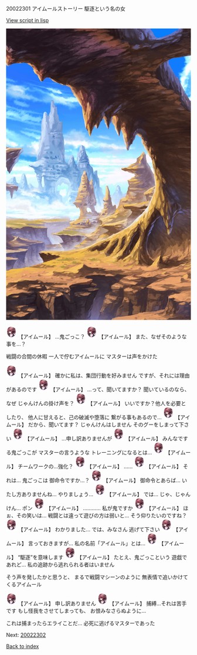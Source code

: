 20022301 アイムールストーリー 駆逐という名の女

[View script in lisp](../scripts/20022301.txt)

![wild.png](../images/backgrounds/wild.png)

<img src="../images/units/200221.png" alt="200221.png" height="34"/>
【アイムール】
…鬼ごっこ？

<img src="../images/units/200221.png" alt="200221.png" height="34"/>
【アイムール】
また、なぜそのような事を…？

戦闘の合間の休暇
一人で佇むアイムールに
マスターは声をかけた

<img src="../images/units/200221.png" alt="200221.png" height="34"/>
【アイムール】
確かに私は、集団行動を好みません
ですが、それには理由があるのです

<img src="../images/units/200221.png" alt="200221.png" height="34"/>
【アイムール】
…って、聞いてますか？
聞いているのなら、なぜ
じゃんけんの掛け声を？

<img src="../images/units/200221.png" alt="200221.png" height="34"/>
【アイムール】
いいですか？他人を必要としたり、
他人に甘えると、己の破滅や堕落に
繋がる事もあるので…

<img src="../images/units/200221.png" alt="200221.png" height="34"/>
【アイムール】
だから、聞いてます？
じゃんけんはしません
そのグーをしまって下さい

<img src="../images/units/200221.png" alt="200221.png" height="34"/>
【アイムール】
…申し訳ありませんが

<img src="../images/units/200221.png" alt="200221.png" height="34"/>
【アイムール】
みんなでする鬼ごっこが
マスターの言うような
トレーニングになるとは…

<img src="../images/units/200221.png" alt="200221.png" height="34"/>
【アイムール】
チームワークの…強化？

<img src="../images/units/200221.png" alt="200221.png" height="34"/>
【アイムール】
……

<img src="../images/units/200221.png" alt="200221.png" height="34"/>
【アイムール】
それは…
鬼ごっこは
御命令ですか…？

<img src="../images/units/200221.png" alt="200221.png" height="34"/>
【アイムール】
御命令とあらば…
いたし方ありませんね…
やりましょう…

<img src="../images/units/200221.png" alt="200221.png" height="34"/>
【アイムール】
では…
じゃ、じゃんけん…
ポン

<img src="../images/units/200221.png" alt="200221.png" height="34"/>
【アイムール】
…………
私が鬼ですか

<img src="../images/units/200221.png" alt="200221.png" height="34"/>
【アイムール】
ほぉ、その笑いは…
戦闘とは違って遊びの方は弱いと…
そう仰りたいのですね？

<img src="../images/units/200221.png" alt="200221.png" height="34"/>
【アイムール】
わかりました…
では、みなさん
逃げて下さい

<img src="../images/units/200221.png" alt="200221.png" height="34"/>
【アイムール】
言っておきますが…
私の名前「アイムール」とは…

<img src="../images/units/200221.png" alt="200221.png" height="34"/>
【アイムール】
“駆逐”を意味します

<img src="../images/units/200221.png" alt="200221.png" height="34"/>
【アイムール】
たとえ、鬼ごっこという
遊戯であれど…
私の追跡から逃れられる者はいません

そう声を発したかと思うと、
まるで戦闘マシーンのように
無表情で追いかけてくるアイムール

<img src="../images/units/200221.png" alt="200221.png" height="34"/>
【アイムール】
申し訳ありません

<img src="../images/units/200221.png" alt="200221.png" height="34"/>
【アイムール】
捕縛…それは苦手です
もし怪我をさせてしまっても、
お恨みなさらぬように…

これは捕まったらエライことだ…
必死に逃げるマスターであった

Next: [20022302](20022302.md)

[Back to index](index.md)
